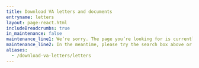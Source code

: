 ```yaml
---
title: Download VA letters and documents
entryname: letters
layout: page-react.html
includeBreadcrumbs: true
in_maintenance: false
maintenance_line1: We’re sorry. The page you’re looking for is currently down while we fix a few things. We’ll get it back online as soon as we can.
maintenance_line2: In the meantime, please try the search box above or one of the options listed below to find more information.
aliases:
  - /download-va-letters/letters
---
```

